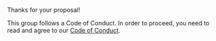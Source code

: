 Thanks for your proposal!

This group follows a Code of Conduct. In order to proceed, you need to read and
agree to our [Code of Conduct](./blob/main/CODE_OF_CONDUCT.md).
